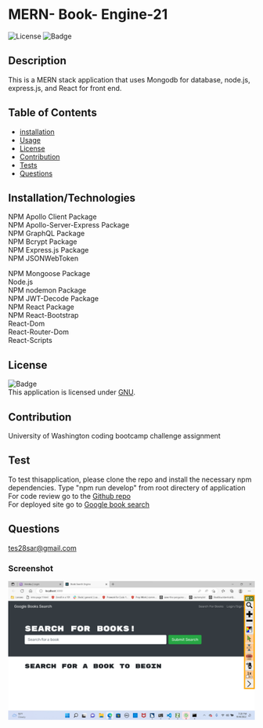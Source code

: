 # MERN- Book- Engine-21

![License](https://img.shields.io/badge/License-GNU-green.svg)
![Badge](https://img.shields.io/badge/License-GNU-blue.svg)

## Description

This is a MERN stack application that uses Mongodb for database, node.js, express.js, and React for front end.

## Table of Contents

- [installation](#installation)
- [Usage](#usage)
- [License](#license)
- [Contribution](#contribution)
- [Tests](#test)
- [Questions](#questions)

## Installation/Technologies

NPM Apollo Client Package <br />
NPM Apollo-Server-Express Package<br />
NPM GraphQL Package<br />
NPM Bcrypt Package<br />
NPM Express.js Package<br />
NPM JSONWebToken<br />

NPM Mongoose Package<br />
Node.js<br />
NPM nodemon Package<br />
NPM JWT-Decode Package<br />
NPM React Package<br />
NPM React-Bootstrap<br />
React-Dom<br />
React-Router-Dom<br />
React-Scripts
## License

![Badge](https://img.shields.io/badge/License-GNU-blue.svg)
<br/> This application is licensed under [GNU](https://www.gnu.org/licenses/licenses.en.html).


## Contribution

University of Washington coding bootcamp challenge assignment


## Test

To test thisapplication, please clone the repo and install the necessary npm dependencies. Type "npm run develop" from root directery of application
</br> For code review go to the [Github  repo](https://github.com/teshome28sara/MERN-Bookk-Engine-21)
</br>For deployed site go to  [Google book search](https://agile-forest-72184.herokuapp.com/)

## Questions
 tes28sar@gmail.com 

 ###  Screenshot

 ![Google book search](bookSearch.png)






